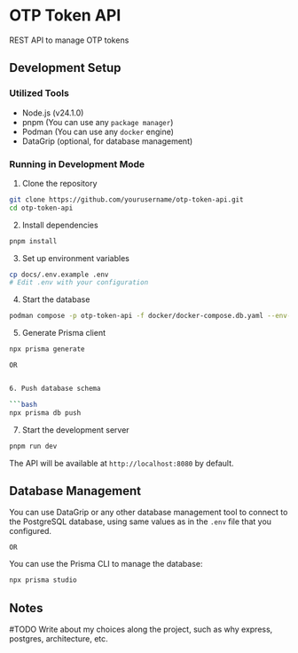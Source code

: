 # OTP Token API

REST API to manage OTP tokens

## Development Setup

### Utilized Tools

- Node.js (v24.1.0)
- pnpm (You can use any `package manager`)
- Podman (You can use any `docker` engine)
- DataGrip (optional, for database management)

### Running in Development Mode

1. Clone the repository

```bash
git clone https://github.com/yourusername/otp-token-api.git
cd otp-token-api
```

2. Install dependencies

```bash
pnpm install
```

3. Set up environment variables

```bash
cp docs/.env.example .env
# Edit .env with your configuration
```

4. Start the database

```bash
podman compose -p otp-token-api -f docker/docker-compose.db.yaml --env-file=.env up -d
```

5. Generate Prisma client

```bash
npx prisma generate
```

`OR`

````bash

6. Push database schema

```bash
npx prisma db push
````

7. Start the development server

```bash
pnpm run dev
```

The API will be available at `http://localhost:8080` by default.

## Database Management

You can use DataGrip or any other database management tool to connect to the PostgreSQL database, using same values as in the `.env` file that you configured.

`OR`

You can use the Prisma CLI to manage the database:

```bash
npx prisma studio
```

## Notes

\#TODO Write about my choices along the project, such as why express, postgres, architecture, etc.
